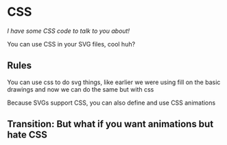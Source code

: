 # CSS

_I have some CSS code to talk to you about!_

You can use CSS in your SVG files, cool huh?

## Rules

You can use css to do svg things, like earlier we were using fill on the basic drawings and now we can do the same but with css

Because SVGs support CSS, you can also define and use CSS animations

## Transition: But what if you want animations but hate CSS
